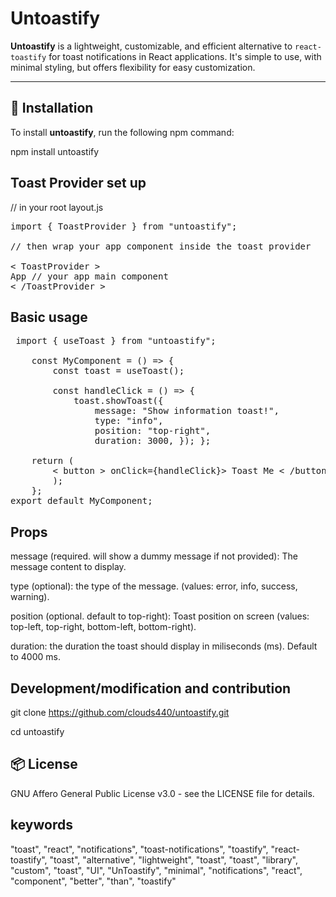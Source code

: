 # Untoastify

**Untoastify** is a lightweight, customizable, and efficient alternative to `react-toastify` for toast notifications in React applications. It's simple to use, with minimal styling, but offers flexibility for easy customization.

---

## 🚀 Installation

To install **untoastify**, run the following npm command:

npm install untoastify

## Toast Provider set up

// in your root layout.js

<pre>import { ToastProvider } from "untoastify";

// then wrap your app component inside the toast provider

< ToastProvider >
App // your app main component
< /ToastProvider ></pre>

## Basic usage

<pre> import { useToast } from "untoastify";

    const MyComponent = () => { 
        const toast = useToast(); 
        
        const handleClick = () => { 
            toast.showToast({ 
                message: "Show information toast!", 
                type: "info", 
                position: "top-right", 
                duration: 3000, }); }; 

    return ( 
        < button > onClick={handleClick}> Toast Me < /button > 
        ); 
    }; 
export default MyComponent;</pre>

## Props

message (required. will show a dummy message if not provided): The message content to display.

type (optional): the type of the message. (values: error, info, success, warning).

position (optional. default to top-right): Toast position on screen (values: top-left, top-right, bottom-left, bottom-right).

duration: the duration the toast should display in miliseconds (ms). Default to 4000 ms.

## Development/modification and contribution

git clone https://github.com/clouds440/untoastify.git

cd untoastify

## 📦 License

GNU Affero General Public License v3.0 - see the LICENSE file for details.

## keywords

"toast",
"react",
"notifications",
"toast-notifications",
"toastify",
"react-toastify",
"toast",
"alternative",
"lightweight",
"toast",
"toast",
"library",
"custom",
"toast",
"UI",
"UnToastify",
"minimal",
"notifications",
"react",
"component",
"better",
"than",
"toastify"
